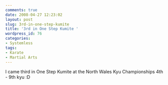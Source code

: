 ```yaml
---
comments: true
date: 2008-04-27 12:23:02
layout: post
slug: 3rd-in-one-step-kumite
title: '3rd in One Step Kumite '
wordpress_id: 76
categories:
- Systemless
tags:
- Karate
- Martial Arts
---
```


I came third in One Step Kumite at the North Wales Kyu Championships 4th - 9th kyu :D
